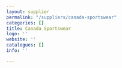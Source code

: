 ```yaml
---
layout: supplier
permalink: "/suppliers/canada-sportswear"
categories: []
title: Canada Sportswear
logo: ''
website: ''
catalogues: []
info: ''

---
```

